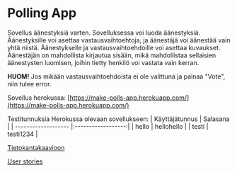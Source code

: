 # Polling App

Sovellus äänestyksiä varten. Sovelluksessa voi luoda äänestyksiä. Äänestyksille 
voi asettaa vastausvaihtoehtoja, ja äänestäjä voi äänestää vain yhtä niistä. 
Äänestykselle ja vastausvaihtoehdoille voi asettaa kuvaukset. Äänestäjän 
on mahdollista kirjautua sisään, mikä mahdollistaa sellaisien äänestysten 
luomisen, joihin tietty henkilö voi vastata vain kerran.

**HUOM!** Jos mikään vastausvaihtoehdoista ei ole valittuna ja painaa "Vote", niin tulee error.

Sovellus herokussa: [https://make-polls-app.herokuapp.com/](https://make-polls-app.herokuapp.com/)

Testitunnuksia Herokussa olevaan sovellukseen:
| Käyttäjätunnus      | Salasana           |
| ------------------- |:------------------:| 
| hello               | hellohello         |
| testi               | testi1234          |

[Tietokantakaavioon](/documentation/Tietokantakaavio.png)

[User stories](/documentation/UserStories.md)

